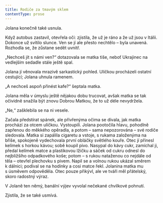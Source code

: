 ```yaml
---
title: Rodiče za tmavým sklem
contentType: prose
---
```


<section>

Jolana konečně také usnula.

Když autobus zastavil, otevřela oči: zjistila, že už je ráno a že už jsou v Itálii. Dokonce už svítilo slunce. Ven se jí ale přesto nechtělo – byla unavená. Rozhodla se, že zůstane sedět uvnitř.

„Nechceš jít s námi ven?“ dotazovala se matka tiše, neboť Ukrajinec na vedlejším sedadle stále ještě spal.

Jolana jí věnovala mrazivě sarkastický pohled. Uličkou procházeli ostatní cestující; Jolana uhnula ramenem.

„A nechceš aspoň přinést kafe?“ šeptala matka.

Jolana měla v úmyslu ještě nějakou dobu trucovat, avšak matka se tak očividně snažila být znovu Dobrou Matkou, že to už déle nevydržela.

„Ne,“ zašklebila se na ni vesele.

Začala předstírat spánek, ale přivřenýma očima se dívala, jak matka prochází za otcem uličkou. Vystoupili. Jolana pootočila hlavu, pohodlně zapřenou do měkkého opěradla, a potom – sama nepozorována – své rodiče sledovala. Matka si zapálila cigaretu a vstoje, s rukama založenýma na břiše, spokojeně vydechovala první obláčky světlého kouře. Otec jí přinesl kelímek s horkou kávou; sobě koupil pivo. Nasypal do kávy cukr, zamíchal ji, předal kelímek matce a plastikovou lžičku a sáček od cukru odnesl do nejbližšího odpadkového koše; potom – s rukou nataženou co nejdále od těla – otevřel plechovku s pivem. Napil se a volnou rukou ukázal směrem k dálnici; podíval se na hodinky a cosi matce řekl. Jolanina matka mu s úsměvem odpověděla. Otec pouze přikývl, ale ve tváři měl přátelský, skoro radostný výraz.

V Jolaně ten němý, banální výjev vyvolal nečekané chvilkové pohnutí.

Zjistila, že se také usmívá.

</section>
